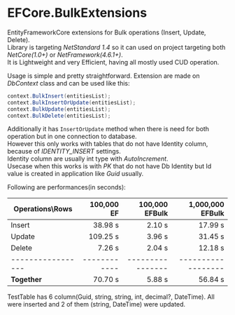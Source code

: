 # EFCore.BulkExtensions
EntityFrameworkCore extensions for Bulk operations (Insert, Update, Delete).<br>
Library is targeting *NetStandard 1.4* so it can used on project targeting both *NetCore(1.0+)* or *NetFramework(4.6.1+)*.<br>
It is Lightweight and very Efficient, having all mostly used CUD operation.<br>

Usage is simple and pretty straightforward.
Extension are made on *DbContext* class and can be used like this:
```csharp
context.BulkInsert(entitiesList);
context.BulkInsertOrUpdate(entitiesList);
context.BulkUpdate(entitiesList);
context.BulkDelete(entitiesList);
```

Additionally it has `InsertOrUpdate` method when there is need for both operation but in one connection to database.<br>
However this only works with tables that do not have Identity column, because of *IDENTITY_INSERT* settings.<br>
Identity column are usually int type with *AutoIncrement*.<br>
Usecase when this works is with *PK* that do not have Db Identity but Id value is created in application like *Guid* usually.

Following are performances(in seconds):

| Operations\Rows | 100,000 EF | 100,000 EFBulk | 1,000,000 EFBulk |
| --------------- | ---------: | -------------: | ---------------: |
|Insert           |  38.98 s   | 2.10 s         | 17.99 s          |
|Update           | 109.25 s   | 3.96 s         | 31.45 s          |
|Delete           |  7.26  s   | 2.04 s         | 12.18 s          |
|-----------------|------------|----------------|------------------|
|**Together**     |  70.70 s   | 5.88 s         | 56.84 s          |

TestTable has 6 column(Guid, string, string, int, decimal?, DateTime).
All were inserted and 2 of them (string, DateTime) were updated.
